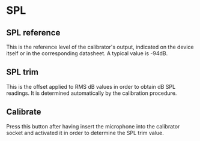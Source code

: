 # SPL

## SPL reference

This is the reference level of the calibrator's output, indicated on the device itself or in the corresponding datasheet. 
A typical value is -94dB.

## SPL trim

This is the offset applied to RMS dB values in order to obtain dB SPL readings. 
It is determined automatically by the calibration procedure.

## Calibrate

Press this button after having insert the microphone into the calibrator socket and activated it in order to determine the SPL trim value.


